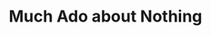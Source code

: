 ---
layout: shop
title: Much Ado about Nothing
type: posters
description: Shakespear's Much Ado about Nothing
size: 36x48 
category: shop
image: poster.jpg
price: $20
---